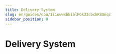 ```yaml
---
title: Delivery System
slug: en/guides/opa/Ii1uwwxhNiblPGk33dbckK8Unqc
sidebar_position: 0
---
```



# Delivery System

